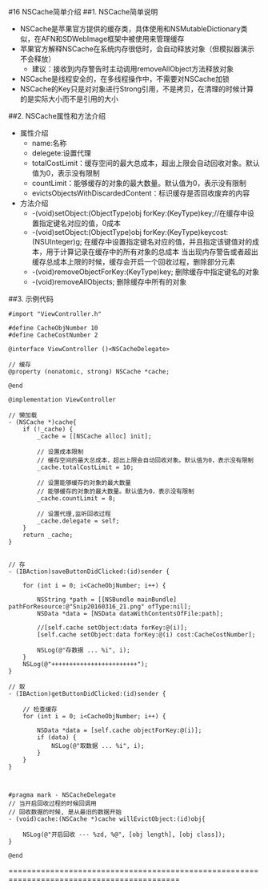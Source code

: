 #16 NSCache简单介绍
##1. NSCache简单说明
- NSCache是苹果官方提供的缓存类，具体使用和NSMutableDictionary类似，在AFN和SDWebImage框架中被使用来管理缓存
- 苹果官方解释NSCache在系统内存很低时，会自动释放对象（但模拟器演示不会释放）
    - 建议：接收到内存警告时主动调用removeAllObject方法释放对象
- NSCache是线程安全的，在多线程操作中，不需要对NSCache加锁
- NSCache的Key只是对对象进行Strong引用，不是拷贝，在清理的时候计算的是实际大小而不是引用的大小

##2. NSCache属性和方法介绍
- 属性介绍
    - name:名称
    - delegete:设置代理
    - totalCostLimit：缓存空间的最大总成本，超出上限会自动回收对象。默认值为0，表示没有限制
    - countLimit：能够缓存的对象的最大数量。默认值为0，表示没有限制
    - evictsObjectsWithDiscardedContent：标识缓存是否回收废弃的内容
- 方法介绍
    - -(void)setObject:(ObjectType)obj forKey:(KeyType)key;//在缓存中设置指定键名对应的值，0成本
    - -(void)setObject:(ObjectType)obj forKey:(KeyType)keycost:(NSUInteger)g;
            在缓存中设置指定键名对应的值，并且指定该键值对的成本，用于计算记录在缓存中的所有对象的总成本
            当出现内存警告或者超出缓存总成本上限的时候，缓存会开启一个回收过程，删除部分元素
    - -(void)removeObjectForKey:(KeyType)key;
            删除缓存中指定键名的对象
    - -(void)removeAllObjects;
            删除缓存中所有的对象

##3. 示例代码
```objc
#import "ViewController.h"

#define CacheObjNumber 10
#define CacheCostNumber 2

@interface ViewController ()<NSCacheDelegate>

// 缓存
@property (nonatomic, strong) NSCache *cache;

@end

@implementation ViewController

// 懒加载
- (NSCache *)cache{
    if (!_cache) {
        _cache = [[NSCache alloc] init];

        // 设置成本限制
        // 缓存空间的最大总成本，超出上限会自动回收对象。默认值为0，表示没有限制
        _cache.totalCostLimit = 10;

        // 设置能够缓存的对象的最大数量
        // 能够缓存的对象的最大数量。默认值为0，表示没有限制
        _cache.countLimit = 8;

        // 设置代理,监听回收过程
        _cache.delegate = self;
    }
    return _cache;
}


// 存
- (IBAction)saveButtonDidClicked:(id)sender {

    for (int i = 0; i<CacheObjNumber; i++) {

        NSString *path = [[NSBundle mainBundle] pathForResource:@"Snip20160316_21.png" ofType:nil];
        NSData *data = [NSData dataWithContentsOfFile:path];

        //[self.cache setObject:data forKey:@(i)];
        [self.cache setObject:data forKey:@(i) cost:CacheCostNumber];

        NSLog(@"存数据 ... %i", i);
    }
    NSLog(@"++++++++++++++++++++++++");
}

// 取
- (IBAction)getButtonDidClicked:(id)sender {

    // 检查缓存
    for (int i = 0; i<CacheObjNumber; i++) {

        NSData *data = [self.cache objectForKey:@(i)];
        if (data) {
            NSLog(@"取数据 ... %i", i);
        }
    }
}



#pragma mark - NSCacheDelegate
// 当开启回收过程的时候回调用
// 回收数据的时候, 是从最旧的数据开始
- (void)cache:(NSCache *)cache willEvictObject:(id)obj{

    NSLog(@"开启回收 --- %zd, %@", [obj length], [obj class]);
}

@end
```
===========================================================================================
